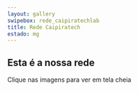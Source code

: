 ```yaml
---
layout: gallery
swipebox: rede_caipiratechlab
title: Rede Caipiratech
estado: mg
---
```


## Esta é a nossa rede

Clique nas imagens para ver em tela cheia


